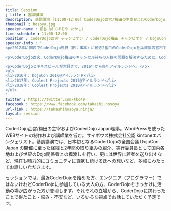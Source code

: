 ```yaml
---
title: Session
j-title : 基調講演
description: 基調講演 [11:00-12:00] CoderDojo西宮/梅田の主宰およびCoderDojo Japan理事。WordPressを使ったWEBサイトの制作および講師業を営む。サイボウズ株式会社公認 kintoneエバンジェリスト。基調講演では、日本初となるCoderDojoの全国会議 DojoCon Japan の開催に至った経緯と2年間の取り組みの紹介、実行委員長として国内各地および世界のDojo関係者との橋渡しを行い、更には世界に若者を送り出すなど、現在も精力的にコミュニティに貢献し続ける氏への想いなど、多岐にわたってお話しいただきます。
thumbnail : hosoya.jpg
speaker-name : 細谷 崇（ほそや たかし）
time-schedule : 11:00-12:00
position : CoderDojo西宮 チャンピオン / CoderDojo梅田 チャンピオン / DojoCon Japan 2016 実行委員長 / DojoCon Japan 2017 実行委員長 / 一般社団法人CoderDojo Japan 設立時社員 / NPO法人のためのIT支援事務所 ht 代表 / サイボウズ株式会社公認 kintone エバンジェリスト
speaker-info : "
<p>2012年に関西でCoderDojo熊野（旧：串本）に続き2番目のCoderDojoを兵庫県西宮市で開始、翌年には2つ目のCoderDojoを大阪市北区ではじめ、毎月２回CoderDojoを開催（2018年から交互に毎月開催）。</p>

<p>CoderDojo西宮、CoderDojo梅田のキャンセル待ちの人数の問題を解決するために、CoderDojoを始める人、CoderDojoに関わる人を増やすためにDojoCon Japanを2016年にはじめる。2年目のDojoCon Japan 2017では100まで増えたCoderDojoのネットワークをつなぐために開催。</p>

<p>CoderDojoとギネスビールが大好きで、2016年から毎年アイルランドへ。</p>
<ul>
<li>2016年: DojoCon 2016@アイルランド</li>
<li>2017年: Coolest Projects 2017@アイルランド</li>
<li>2018年: Coolest Projects 2018@アイルランド</li>
</ul>
"
twitter : https://twitter.com/tkc49
facebook : https://www.facebook.com/takashi.hosoya
url-link : https://takashihosoya.ninja/
layout: session
---
```


CoderDojo西宮/梅田の主宰およびCoderDojo Japan理事。WordPressを使ったWEBサイトの制作および講師業を営む。サイボウズ株式会社公認 kintoneエバンジェリスト。基調講演では、日本初となるCoderDojoの全国会議 DojoCon Japan の開催に至った経緯と2年間の取り組みの紹介、実行委員長として国内各地および世界のDojo関係者との橋渡しを行い、更には世界に若者を送り出すなど、現在も精力的にコミュニティに貢献し続ける氏への想いなど、多岐にわたってお話しいただきます。

セッションでは、最近CoderDojoを始めた方、エンジニア（プログラマー）ではないけれどCoderDojoに参加している大人の方、CoderDojoをきっかけに活動の場が広がった方が登壇します。それぞれの立場から、CoderDojoに携わったことで得たこと・悩み・不安など、いろいろな視点でお話していただく予定です。